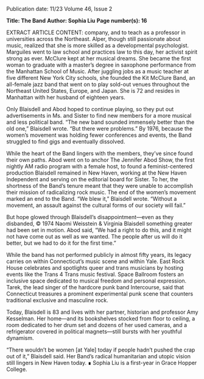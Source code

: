 Publication date: 11/23
Volume 46, Issue 2

**Title: The Band**
**Author: Sophia Liu**
**Page number(s): 16**

EXTRACT ARTICLE CONTENT:
company, and to teach as a professor in 
universities across the Northeast. Alper, 
though still passionate about music, realized that she is more skilled as a developmental psychologist. Marguiles went 
to law school and practices law to this 
day, her activist spirit strong as ever. 
McClure kept at her musical dreams. 
She became the first woman to graduate 
with a master’s degree in saxophone performance from the Manhattan School 
of Music. After juggling jobs as a music 
teacher at five different New York City 
schools, she founded the Kit McClure 
Band, an all-female jazz band that went 
on to play sold-out venues throughout 
the Northeast United States, Europe, and 
Japan. She is 72 and resides in Manhattan 
with her husband of eighteen years. 


Only Blaisdell and Abod hoped to 
continue playing, so they put out advertisements in Ms. and Sister to find new 
members for a more musical and less 
political band. “The new band sounded 
immensely better than the old one,” 
Blaisdell wrote. “But there were problems.” By 1976, because the women’s 
movement was holding fewer conferences and events, the Band struggled to 
find gigs and eventually dissolved. 


While the heart of the Band lingers 
with the members, they’ve since found 
their own paths. Abod went on to anchor 
The Jennifer Abod Show, the first nightly 
AM radio program with a female host, 
to found a feminist-centered production 
Blaisdell remained in New Haven, 
working at the New Haven Independent 
and serving on the editorial board for 
Sister. To her, the shortness of the Band’s 
tenure meant that they were unable to 
accomplish their mission of radicalizing rock music. The end of the women’s 
movement marked an end to the Band. 
“We blew it,” Blaisdell wrote. “Without a 
movement, an assault against the cultural 
forms of our society will fail.” 


But hope glowed through Blaisdell’s 
disappointment—even as they disbanded, 
© 1974 Naomi Weisstein & Virginia Blaisdell
something greater had been set in motion. 
Abod said, “We had a right to do this, and 
it might not have come out as well as we 
wanted. The people after us will do it better, but we had to do it for the first time.” 


While the band has not performed 
publicly in almost fifty years, its legacy 
carries on within Connecticut’s music 
scene and within Yale. East Rock House 
celebrates and spotlights queer and 
trans musicians by hosting events like 
the Trans 4 Trans music festival. Space 
Ballroom fosters an inclusive space dedicated to musical freedom and personal 
expression. Tarek, the lead singer of the 
hardcore punk band Intercourse, said 
that Connecticut treasures a prominent 
experimental punk scene that counters 
traditional exclusive and masculine rock. 


Today, Blaisdell is 83 and lives 
with her partner, historian and professor Amy Kesselman. Her home—and 
its bookshelves stocked from floor to 
ceiling, a room dedicated to her drum 
set and dozens of her used cameras, 
and a refrigerator covered in political 
magnets––still bursts with her youthful dynamism. 


“There wouldn’t be women [at Yale] 
today if people hadn’t pushed the crap 
out of it,” Blaisdell said. Her Band’s radical humanitarian and utopic vision still 
lingers in New Haven today. ∎ 
Sophia Liu is a first-year in Grace 
Hopper College.